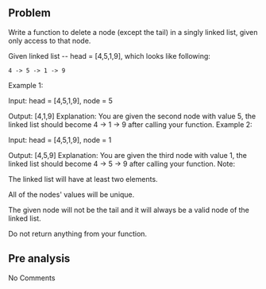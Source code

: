 ## Problem

Write a function to delete a node (except the tail) in a singly linked list, given only access to that node.

Given linked list -- head = [4,5,1,9], which looks like following:

    4 -> 5 -> 1 -> 9

Example 1:

Input: head = [4,5,1,9], node = 5

Output: [4,1,9]
Explanation: You are given the second node with value 5, the linked list
should become 4 -> 1 -> 9 after calling your function.
Example 2:

Input: head = [4,5,1,9], node = 1

Output: [4,5,9]
Explanation: You are given the third node with value 1, the linked list
should become 4 -> 5 -> 9 after calling your function.
Note:

The linked list will have at least two elements.

All of the nodes' values will be unique.

The given node will not be the tail and it will always be a valid node of the linked list.

Do not return anything from your function.

## Pre analysis

No Comments
